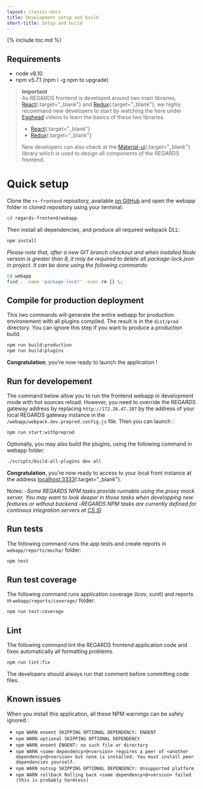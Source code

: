 ```yaml
---
layout: classic-docs
title: Development setup and build
short-title: Setup and build
---
```


{% include toc.md %}

## Requirements

-	node v8.10
-	npm v5.7.1 (npm i -g npm to upgrade)

> **Important**  
> As REGARDS frontend is developed around two main libraries, [React](https://facebook.github.io/react/){:target="_blank"} and [Redux](http://redux.js.org){:target="_blank"}, we highly recommand new developers to start by watching the here under [Egghead](https://egghead.io) videos to learn the basics of these two libraries.
>   - [React](https://egghead.io/courses/react-native-fundamentals){:target="_blank"}
>   - [Redux](https://egghead.io/courses/getting-started-with-redux){:target="_blank"}  
>  
>New developers can also check at the [Material-ui](https://v0.material-ui.com/#/components/app-bar){:target="_blank"} library which is used to design all components of the REGARDS frontend.

# Quick setup

Clone the `rs-frontend` repository, available [on GitHub](https://github.com/RegardsOss/regards-frontend) and open the webapp folder in cloned repository using your terminal:

```sh
cd regards-frontend/webapp
```
Then install all dependencies, and produce all required webpack DLL:

```sh
npm install
```

*Please note that, after a new GIT branch checkout and when installed Node version is greater than 8, it may be required to delete all package-lock.json in project. It can be done using the following commands:*
```sh
cd webapp
find . -name 'package-lock*' -exec rm {} \;
```

## Compile for production deployment

This two commands will generate the entire webapp for production environement with all plugins compiled.
The result is in the `dist/prod` directory. You can ignore this step if you want to produce a production build.

```sh
npm run build:production
npm run build:plugins
```

**Congratulation**, you're now ready to launch the application !

## Run for developement

The command below allow you to run the frontend webapp in development mode with hot sources reload.
However, you need to override the REGARDS gateway address by replacing `http://172.26.47.107` by the address
of your local REGARDS gateway instance in the `/webapp/webpack.dev.preprod.config.js` file. Then you can launch :

```sh
npm run start:withpreprod
```

Optionally, you may also build the plugins, using the following command in webapp folder:

```sh
./scripts/build-all-plugins dev all
```

**Congratulation**, you're now ready to access to your local front instance at the address [localhost:3333](http://localhost:3333){:target="_blank"}.

Notes:
-_Some REGARDS NPM tasks provide runnable using the proxy mock server. You may want to look deeper in those tasks when developping new features or without backend_
-_REGARDS NPM tasks are currently defined for continous integration servers at [CS SI](https://www.c-s.fr/)_

## Run tests

The following command runs the app tests and create reports in `webapp/reports/mocha/` folder:

```sh
npm test
```

## Run test coverage

The following command runs application coverage (lcov, xunit) and reports in `webapp/reports/coverage/` folder:

```sh
npm run test:coverage
```

## Lint

The following command lint the REGARDS frontend application code and fixes automatically all formatting problems.

```sh
npm run lint:fix
```

The developers should always run that comment before committing code files.

## Known issues

When you install this application, all these NPM warnings can be safely ignored :  
- `npm WARN enoent SKIPPING OPTIONAL DEPENDENCY: ENOENT`
- `npm WARN optional SKIPPING OPTIONAL DEPENDENCY`
- `npm WARN enoent ENOENT: no such file or directory`
- `npm WARN <some dependency>@<version> requires a peer of <another dependency>@<version> but none is installed. You must install peer dependencies yourself.`
- `npm WARN notsup SKIPPING OPTIONAL DEPENDENCY: Unsupported platform`
- `npm WARN rollback Rolling back <some dependency>@<version> failed (this is probably harmless)`
